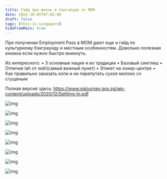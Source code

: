 ```yaml
---
title: Гайд про жизнь в Сингапуре от MOM
date: 2022-10-05T07:02:08
draft: false
tags: [this-is-singapore]
hideFromMain: true
---
```

При получении Employment Pass в MOM дают еще и гайд по культурному бэкграунду и местным особенностям. Довольно полезная книжка если нужно быстро вникнуть.

Из интересного:
• 3 основные нации и их традиции
• Базовый синглиш
• Отличие lah от wah(самый важный пункт)
• Этикет на хокер-центре
• Как правильно заказать копи и не перепутать сухое молоко со сгущеным

Полная версия здесь: https://www.sgjourney.gov.sg/wp-content/uploads/2020/12/Settling-In.pdf

![img](/images/this-is-singapore/photos/photo_122@05-10-2022_07-02-08.jpg#center)

![img](/images/this-is-singapore/photos/photo_123@05-10-2022_07-02-08.jpg#center)

![img](/images/this-is-singapore/photos/photo_124@05-10-2022_07-02-08.jpg#center)

![img](/images/this-is-singapore/photos/photo_125@05-10-2022_07-02-08.jpg#center)

![img](/images/this-is-singapore/photos/photo_126@05-10-2022_07-02-08.jpg#center)

![img](/images/this-is-singapore/photos/photo_127@05-10-2022_07-02-08.jpg#center)

![img](/images/this-is-singapore/photos/photo_128@05-10-2022_07-02-08.jpg#center)

![img](/images/this-is-singapore/photos/photo_129@05-10-2022_07-02-09.jpg#center)
